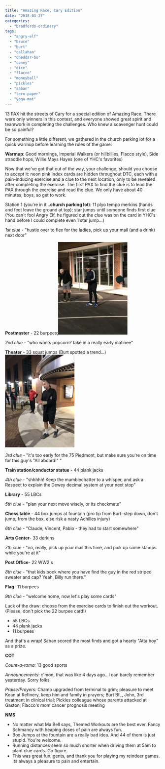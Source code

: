 ```yaml
---
title: "Amazing Race, Cary Edition"
date: "2018-03-27"
categories: 
  - "bradfords-ordinary"
tags: 
  - "angry-elf"
  - "bruce"
  - "burt"
  - "callahan"
  - "cheddar-bo"
  - "coney"
  - "dice"
  - "flacco"
  - "moneyball"
  - "pickles"
  - "saban"
  - "term-paper"
  - "yoga-mat"
---
```


13 PAX hit the streets of Cary for a special edition of Amazing Race. There were only winners in this contest, and everyone showed great spirit and teamwork in completing the challenges. Who knew a scavenger hunt could be so painful?

For something a little different, we gathered in the church parking lot for a quick warmup before learning the rules of the game:

**Warmup**: Good mornings, Imperial Walkers (or hillbillies, Flacco style), Side straddle hops, Willie Mays Hayes (one of YHC's favorites)

Now that we've got that out of the way, your challenge, should you choose to accept it: neon pink index cards are hidden throughout DTC, each with a pain-inducing exercise and a clue to the next location, only to be revealed after completing the exercise. The first PAX to find the clue is to lead the PAX through the exercise and read the clue. We only have about 40 minutes, boys, so get to work.

Station 1 (you're in it...**church parking lot**): 11 plyo tempo merkins (hands and feet leave the ground at top); star jumps until someone finds first clue (You can't fool Angry Elf, he figured out the clue was on the card in YHC's hand before I could complete even 1 star jump...)

_1st clue_ - "hustle over to flex for the ladies, pick up your mail (and a drink) next door"

**Postmaster** - 22 burpees;![](images/saban-e1522115412263-225x300.jpg)

_2nd clue_ - "who wants popcorn? take in a really early matinee"

**Theater** - 33 squat jumps (Burt spotted a trend...)![](images/coney-e1522115273608-225x300.jpg)

_3rd clue_ - "it's too early for the 75 Piedmont, but make sure you're on time for this guy's "All aboard!" "

**Train station/conductor statue** - 44 plank jacks

_4th clue_ - "shhhhh! Keep the mumblechatter to a whisper, and ask a Respect to explain the Dewey decimal system at your next stop"

**Library** - 55 LBCs

_5th clue_ - "plan your next move wisely, or its checkmate"

**Chess table** - 44 box jumps at fountain (pro tip from Burt: step down, don't jump, from the box, else risk a nasty Achilles injury)

_6th clue_ - "Claude, Vincent, Pablo - they had to start somewhere"

**Arts Center**\- 33 derkins

_7th clue_ - "no, really, pick up your mail this time, and pick up some stamps while you're at it"

**Post Office**\- 22 WW2's

_8th clue_ - "that kids book where you have find the guy in the red striped sweater and cap? Yeah, Billy run there."

**Flag**\- 11 burpees

_9th clue_ - "welcome home, now let's play some cards"

Luck of the draw: choose from the exercise cards to finish out the workout. (Please, don't pick the 22 burpee card!)

- 55 LBCs
- 44 plank jacks
- 11 burpees

And that's a wrap! Saban scored the most finds and got a hearty "Atta boy" as a prize.

**COT**

_Count-a-rama:_ 13 good sports

_Announcements_: c'mon, that was like 4 days ago...I can barely remember yesterday. Sorry folks

_Praise/Prayers:_ Champ upgraded from terminal to grim; pleasure to meet Kean at Refinery, keep him and family in prayers; Burt BIL, John, 3rd treatment in clinical trial; Pickles colleague whose parents attacked at Gaston; Flacco's mom cancer prognosis meeting

**NMS**

- No matter what Ma Bell says, Themed Workouts are the best ever. Fancy Schmancy with heaping doses of pain are always fun.
- Box Jumps at the fountain are a really bad idea. And 44 of them is just stupid. You're welcome.
- Running distances seem so much shorter when driving them at 5am to plant clue cards. Go figure.
- This was great fun, gents, and thank you for playing my reindeer games. Its always a pleasure to pain and entertain.
